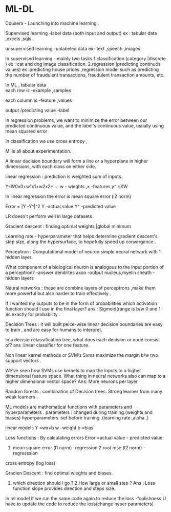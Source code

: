 # ML-DL

Cousera - Launching into machine learning .

Supervised learning -label data (both input and output)
ex : tabular data ,excels ,sqls .


unsupervised learning  -unlabeled data
ex- text ,speech ,images 

In supervised learning - mainly two tasks 
1.classification (category |discrete )
ex : cat and dog image classification.
2.regression (predicting continuos values)
ex :predicting house prices ,regression model such as predicting the number of fraudulent transactions, fraudulent transaction amounts, etc.

In ML , tabular data  
each row is -example ,samples

each column is -feature ,values

output /predicting value -label


 In regression problems, we want to minimize the error between our predicted continuous value, and the label's continuous value, usually using mean squared error
 
 In classification we use cross entropy ,
 
 Ml is all about experimentation.
 
 A linear decision boundary will form a line or a hyperplane in higher dimensions, with each class on either side.
 
 linear regression : prediction is weighted sum of inputs.
 
 Y=W0x0+w1x1+w2x2+....    w - wieghts ,x -features
 y^ =XW
 
 In linear regression the error is mean square error (l2 norm)
 
 Error = |Y -Y^|^2       Y -actual value 
                         Y^ -predicted value 
                         
 LR doesn't perform well in large datasets .
 
 
 Gradient descent : finding optimal weights |global minimum  
 
 Learning rate - hyperparameter that helps determine gradient descent's step size, along the hypersurface, to hopefully speed up convergence .

Perceptron : Computational model of neuron 
simple neural network with 1 hidden layer.

What component of a biological neuron is analogous to the input portion of a perceptron? -answer dendrites 
axon -output 
nucleus,myelin sheath -hidden layers

Neural networks : these are combine layers of perceptrons ,make them more powerful but also harder to train effectively .

If I wanted my outputs to be in the form of probabilities which activation function should I use in the final layer?
 ans : Sigmoid(range is b/w 0 and 1 )is exactly for probability .
 
 Decision Trees : it will built peice-wise linear decision boundaries are easy to train , and are easy for humans to interpret.
 
 In a decision classification tree, what does each decision or node consist of? ans :linear classifier for one feature .
 
 Non linear kernel methods or SVM's
 Svms maximize the margin b/w two support vectors .
 
 We’ve seen how SVMs use kernels to map the inputs to a higher dimensional feature space. What thing in neural networks also can map to a higher dimensional vector space?
  Ans: More neurons per layer
  
  Random forests : combination of Decision trees.
  Strong learner from many weak learners .
  
  ML models are mathematical functions with parameters and hyperparameters .
  parameters : changed during training.(weights and biases)
  hyperparameters :set before training .(learning rate ,alpha ,)
  
  linear models Y =wx+b    w -weight b =bias
  
  Loss functions : By calculating errors 
  Error =actual value - predicted value 
  1. mean square error (l1 norm) -regression
  2.root mse (l2 norm) -regresssion
  
  cross entropy (log loss)
  
  
  Gradien Descent : find optimal wieghts and biases.
  1. which direction should i go ?
  2.How large or small step ?
  Ans : Loss function slope provides direction and steps size.
  
  In ml model if we run the same code again to reduce the loss -foolishness
  U have to update the code to reduce the loss(change hyper parameters)


